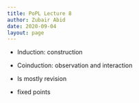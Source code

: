 ```yaml
---
title: PoPL Lecture 8
author: Zubair Abid
date: 2020-09-04
layout: page
---
```


- Induction: construction
- Coinduction: observation and interaction

- Is mostly revision
- fixed points
